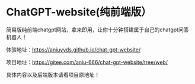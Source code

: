 # ChatGPT-website(纯前端版）

简易版纯前端chatgpt网站，拿来即用，让你十分钟搭建属于自己的chatgpt问答机器人！

体验地址：https://aniuyyds.github.io/chat-gpt-website/

项目地址：https://gitee.com/aniu-666/chat-gpt-website/tree/web/

具体内容以及后端版本请看项目原地址！

